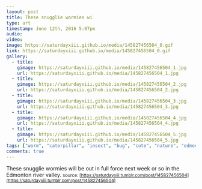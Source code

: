 ```yaml
---
layout: post
title: These snugglie wormies wi
type: art
timestamp: June 12th, 2016 5:07pm
audio: 
video: 
image: https://saturdayxiii.github.io/media/145827456504_0.gif
link: https://saturdayxiii.github.io/media/145827456504_0.gif
gallery:
  - title: 
    gimage: https://saturdayxiii.github.io/media/145827456504_1.jpg
    url: https://saturdayxiii.github.io/media/145827456504_1.jpg
  - title: 
    gimage: https://saturdayxiii.github.io/media/145827456504_2.jpg
    url: https://saturdayxiii.github.io/media/145827456504_2.jpg
  - title: 
    gimage: https://saturdayxiii.github.io/media/145827456504_3.jpg
    url: https://saturdayxiii.github.io/media/145827456504_3.jpg
  - title: 
    gimage: https://saturdayxiii.github.io/media/145827456504_4.jpg
    url: https://saturdayxiii.github.io/media/145827456504_4.jpg
  - title: 
    gimage: https://saturdayxiii.github.io/media/145827456504_5.jpg
    url: https://saturdayxiii.github.io/media/145827456504_5.jpg
tags: ["worm", "caterpillar", "insect", "bug", "cute", "nature", "edmonton", "summer", "larva", "photography"]
comments: true
---
```

These snugglie wormies will be out in full force next week or so in the Edmonton river valley.
<small>source: [https://saturdayxiii.tumblr.com/post/145827456504](https://saturdayxiii.tumblr.com/post/145827456504)</small>